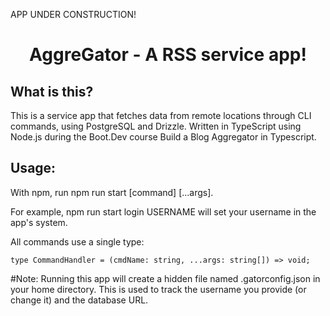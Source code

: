 APP UNDER CONSTRUCTION!

<div align="center">

# AggreGator - A RSS service app!
</div>

## What is this?

This is a service app that fetches data from remote locations through CLI commands, using PostgreSQL and Drizzle. Written in TypeScript using Node.js during the Boot.Dev course Build a Blog Aggregator in Typescript.

## Usage:

With npm, run npm run start [command] [...args].

For example, npm run start login USERNAME will set your username in the app's system.

All commands use a single type:

```
type CommandHandler = (cmdName: string, ...args: string[]) => void;
```

#Note: Running this app will create a hidden file named .gatorconfig.json in your home directory. This is used to track the username you provide (or change it) and the database URL.
